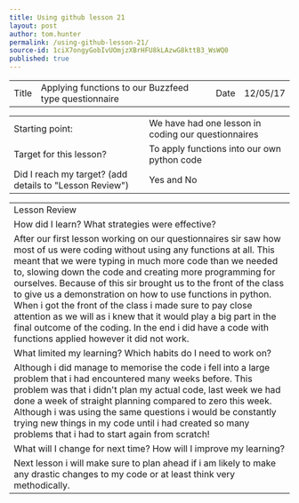 ```yaml
---
title: Using github lesson 21
layout: post
author: tom.hunter
permalink: /using-github-lesson-21/
source-id: 1ciX7ongyGobIvUOmjzXBrHFU8kLAzwG8kttB3_WsWQ0
published: true
---
```

<table>
  <tr>
    <td>Title</td>
    <td>Applying functions to our Buzzfeed type questionnaire</td>
    <td>Date</td>
    <td>12/05/17</td>
  </tr>
</table>


<table>
  <tr>
    <td>Starting point:</td>
    <td>We have had one lesson in coding our questionnaires</td>
  </tr>
  <tr>
    <td>Target for this lesson?</td>
    <td>To apply functions into our own python code </td>
  </tr>
  <tr>
    <td>Did I reach my target? 
(add details to "Lesson Review")</td>
    <td>Yes and No</td>
  </tr>
</table>


<table>
  <tr>
    <td>Lesson Review</td>
  </tr>
  <tr>
    <td>How did I learn? What strategies were effective? </td>
  </tr>
  <tr>
    <td>After our first lesson working on our questionnaires sir saw how most of us were coding without using any functions at all. This meant that we were typing in much more code than we needed to, slowing down the code and creating more programming for ourselves. Because of this sir brought us to the front of the class to give us a demonstration on how to use functions in python. When i got the front of the class i made sure to pay close attention as we will as i knew that it would play a big part in the final outcome of the coding. In the end i did have a code with functions applied however it did not work.</td>
  </tr>
  <tr>
    <td>What limited my learning? Which habits do I need to work on? </td>
  </tr>
  <tr>
    <td>Although i did manage to memorise the code i fell into a large problem that i had encountered many weeks before. This problem was that i didn't plan my actual code, last week we had done a week of straight planning  compared to zero this week. Although i was using the same questions i would be constantly trying new things in my code until i had created so many problems that i had to start again from scratch!</td>
  </tr>
  <tr>
    <td>What will I change for next time? How will I improve my learning?</td>
  </tr>
  <tr>
    <td>Next lesson i will make sure to plan ahead if i am likely to make any drastic changes to my code or at least think very methodically.








</td>
  </tr>
</table>


